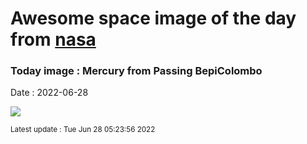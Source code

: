 
# Awesome space image of the day from [nasa](https://api.nasa.gov/)

### Today image : Mercury from Passing BepiColombo

Date : 2022-06-28


![](https://apod.nasa.gov/apod/image/2206/Mercury_BepiColombo_960.jpg)

<small>Latest update : Tue Jun 28 05:23:56 2022</small>


